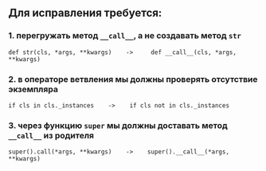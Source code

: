 ## Для исправления требуется:
### 1. перегружать метод `__call__`, а не создавать метод `str`
```
def str(cls, *args, **kwargs)    ->     def __call__(cls, *args, **kwargs)
```

### 2. в операторе ветвления мы должны проверять отсутствие экземпляра
```
if cls in cls._instances    ->    if cls not in cls._instances
```

### 3. через функцию `super` мы должны доставать метод `__call__` из родителя
```
super().call(*args, **kwargs)    ->    super().__call__(*args, **kwargs)
```

